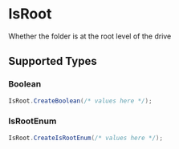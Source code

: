 # IsRoot

Whether the folder is at the root level of the drive


## Supported Types

### Boolean

```csharp
IsRoot.CreateBoolean(/* values here */);
```

### IsRootEnum

```csharp
IsRoot.CreateIsRootEnum(/* values here */);
```

